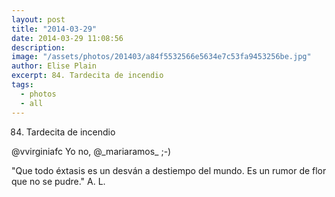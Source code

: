 ```yaml
---
layout: post
title: "2014-03-29"
date: 2014-03-29 11:08:56
description: 
image: "/assets/photos/201403/a84f5532566e5634e7c53fa9453256be.jpg"
author: Elise Plain
excerpt: 84. Tardecita de incendio
tags: 
  - photos
  - all
---
```


84. Tardecita de incendio
<p></p>
<p>@vvirginiafc Yo no, @_mariaramos_ ;-)</p><p>"Que todo éxtasis es un desván a destiempo del mundo. Es un rumor de flor que no se pudre." A. L.</p>